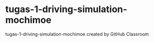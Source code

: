 # tugas-1-driving-simulation-mochimoe
tugas-1-driving-simulation-mochimoe created by GitHub Classroom
